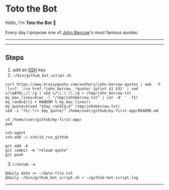 # Toto the Bot

Hello, I'm **Toto the Bot** :robot:

Every day I propose one of [John Bercow](https://www.brainyquote.com/authors/john-bercow-quotes)'s most famous quotes:

> 



***

***

## Steps

1. add an [SSH](https://docs.github.com/en/github/authenticating-to-github/connecting-to-github-with-ssh) key
2. `~/bin/github_bot_script.sh`
```
curl https://www.brainyquote.com/authors/john-bercow-quotes | awk  -F '[<>]' '/<a href.*john_bercow_.*quote/ {print $1 $3}' | sed s/\&#39\;/\'/g | sed s/\\.\'/\./g > /tmp/john_bercow.txt
my_max_lines=$(wc -l "/tmp/johnbercow.txt" | cut -d' ' -f1)
my_rand=$((1 + RANDOM % my_max_lines))
my_quote=$(sed "${my_rand}q;d" /tmp/johnbercow.txt)
sed -i "7s/.*/> $my_quote/" /home/user/github/my-first-app/README.md

cd /home/user/github/my-first-app/
pwd

ssh-agent
ssh-add ~/.ssh/id_rsa_github

git add -A
git commit -m "reload quote"
git push
```
3. `crontab -e`
```
@daily date >> ~/date-file.txt
@daily ~/bin/github_bot_script.sh > ~/github-bot-script.log
```

***

